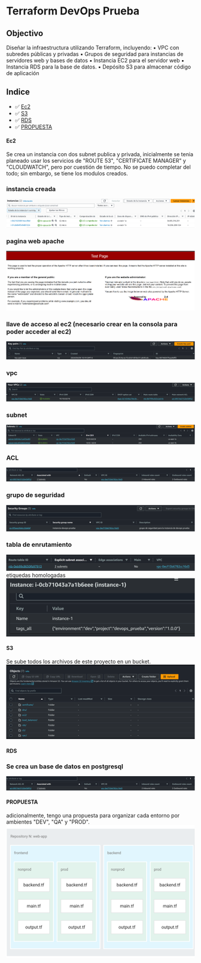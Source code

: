 # Terraform DevOps Prueba

## Objectivo

Diseñar la infraestructura utilizando Terraform, incluyendo:
▪ VPC con subredes públicas y privadas
▪ Grupos de seguridad para instancias de servidores web y bases de datos
▪ Instancia EC2 para el servidor web
▪ Instancia RDS para la base de datos.
▪ Depósito S3 para almacenar código de aplicación

## Indice

- ✅ [Ec2](#ec2)
- ✅ [S3](#s3)
- ✅ [RDS](#rds)
- ✅ [PROPUESTA](#propuesta)

#### Ec2
Se crea un instancia con dos subnet publica y privada, inicialmente se tenia planeado usar
los servicios de "ROUTE 53", "CERTIFICATE MANAGER" y "CLOUDWATCH", pero por cuestión de tiempo. 
No se puedo completar del todo; sin embargo, se tiene los modulos creados.
### instancia creada
![doc](documentation_images/running_instance.png)
### pagina web apache
![doc](documentation_images/ec2.png)
### llave de acceso al ec2 (necesario crear en la consola para poder acceder al ec2)
![doc](documentation_images/key_pair.png)
### vpc
![doc](documentation_images/vpc.png)
### subnet
![doc](documentation_images/subnet.png)
### ACL
![doc](documentation_images/acl.png)
### grupo de seguridad
![doc](documentation_images/grupo_de_seguridad.png)
### tabla de enrutamiento
![doc](documentation_images/route_table.png)
etiquedas homologadas
![doc](documentation_images/tags.png)
#### S3
Se sube todos los archivos de este proyecto en un bucket.
![doc](documentation_images/bucket_archivos.png)
#### RDS
### Se crea un base de datos en postgresql
![doc](documentation_images/acl.png)
#### PROPUESTA
adicionalmente, tengo una propuesta para organizar cada entorno por ambientes "DEV", "QA" y "PROD".
![doc](documentation_images/entornos_espeficios_estructura_propuesta.png)